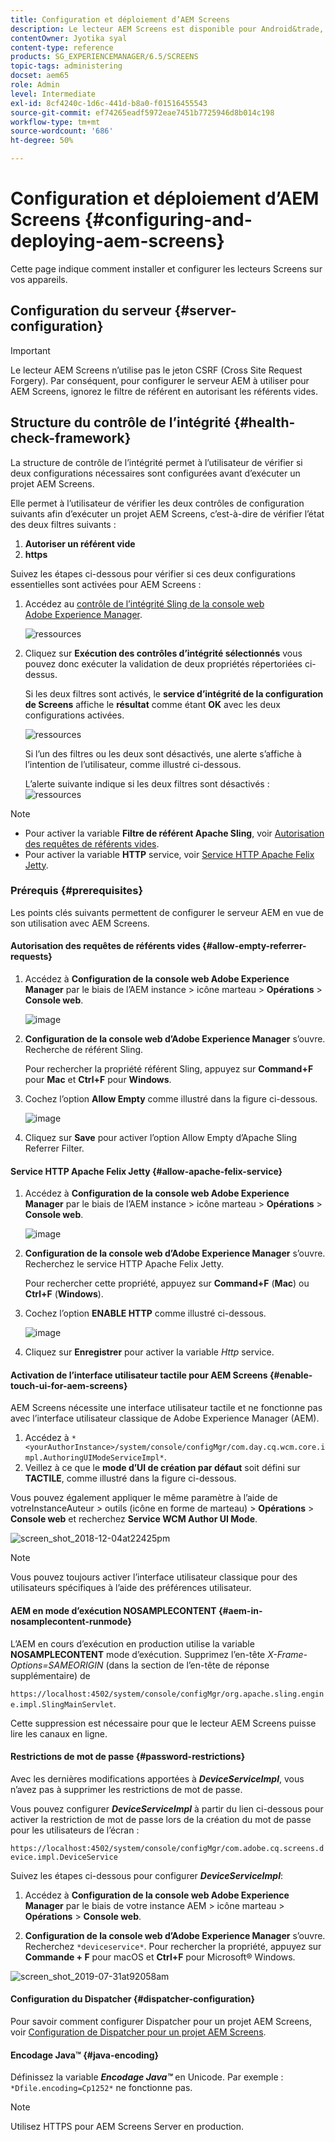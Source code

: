 ```yaml
---
title: Configuration et déploiement d’AEM Screens
description: Le lecteur AEM Screens est disponible pour Android&trade, Chrome OS, iOS et Windows. Découvrez la configuration et le déploiement d’AEM Screens.
contentOwner: Jyotika syal
content-type: reference
products: SG_EXPERIENCEMANAGER/6.5/SCREENS
topic-tags: administering
docset: aem65
role: Admin
level: Intermediate
exl-id: 8cf4240c-1d6c-441d-b8a0-f01516455543
source-git-commit: ef74265eadf5972eae7451b7725946d8b014c198
workflow-type: tm+mt
source-wordcount: '686'
ht-degree: 50%

---
```


# Configuration et déploiement d’AEM Screens {#configuring-and-deploying-aem-screens}

Cette page indique comment installer et configurer les lecteurs Screens sur vos appareils.

## Configuration du serveur {#server-configuration}

>[!IMPORTANT]
>
>Le lecteur AEM Screens n’utilise pas le jeton CSRF (Cross Site Request Forgery). Par conséquent, pour configurer le serveur AEM à utiliser pour AEM Screens, ignorez le filtre de référent en autorisant les référents vides.

## Structure du contrôle de l’intégrité {#health-check-framework}

La structure de contrôle de l’intégrité permet à l’utilisateur de vérifier si deux configurations nécessaires sont configurées avant d’exécuter un projet AEM Screens.

Elle permet à l’utilisateur de vérifier les deux contrôles de configuration suivants afin d’exécuter un projet AEM Screens, c’est-à-dire de vérifier l’état des deux filtres suivants :

1. **Autoriser un référent vide**
2. **https**

Suivez les étapes ci-dessous pour vérifier si ces deux configurations essentielles sont activées pour AEM Screens :

1. Accédez au [contrôle de l’intégrité Sling de la console web Adobe Experience Manager](http://localhost:4502/system/console/healthcheck?tags=screensconfigs&amp;overrideGlobalTimeout=).

   ![ressources](assets/health-check1.png)


2. Cliquez sur **Exécution des contrôles d’intégrité sélectionnés** vous pouvez donc exécuter la validation de deux propriétés répertoriées ci-dessus.

   Si les deux filtres sont activés, le **service d’intégrité de la configuration de Screens** affiche le **résultat** comme étant **OK** avec les deux configurations activées.

   ![ressources](assets/health-check2.png)

   Si l’un des filtres ou les deux sont désactivés, une alerte s’affiche à l’intention de l’utilisateur, comme illustré ci-dessous.

   L’alerte suivante indique si les deux filtres sont désactivés :
   ![ressources](assets/health-check3.png)

>[!NOTE]
>
>* Pour activer la variable **Filtre de référent Apache Sling**, voir [Autorisation des requêtes de référents vides](/help/user-guide/configuring-screens-introduction.md#allow-empty-referrer-requests).
>* Pour activer la variable **HTTP** service, voir [Service HTTP Apache Felix Jetty](/help/user-guide/configuring-screens-introduction.md#allow-apache-felix-service).

### Prérequis {#prerequisites}

Les points clés suivants permettent de configurer le serveur AEM en vue de son utilisation avec AEM Screens.

#### Autorisation des requêtes de référents vides {#allow-empty-referrer-requests}

1. Accédez à **Configuration de la console web Adobe Experience Manager** par le biais de l’AEM instance > icône marteau > **Opérations** > **Console web**.

   ![image](assets/config/empty-ref1.png)

1. **Configuration de la console web d’Adobe Experience Manager** s’ouvre. Recherche de référent Sling.

   Pour rechercher la propriété référent Sling, appuyez sur **Command+F** pour **Mac** et **Ctrl+F** pour **Windows**.

1. Cochez l’option **Allow Empty** comme illustré dans la figure ci-dessous.

   ![image](assets/config/empty-ref2.png)

1. Cliquez sur **Save** pour activer l’option Allow Empty d’Apache Sling Referrer Filter.


#### Service HTTP Apache Felix Jetty {#allow-apache-felix-service}

1. Accédez à **Configuration de la console web Adobe Experience Manager** par le biais de l’AEM instance > icône marteau > **Opérations** > **Console web**.

   ![image](assets/config/empty-ref1.png)

1. **Configuration de la console web d’Adobe Experience Manager** s’ouvre. Recherchez le service HTTP Apache Felix Jetty.

   Pour rechercher cette propriété, appuyez sur **Command+F** (**Mac**) ou **Ctrl+F** (**Windows**).

1. Cochez l’option **ENABLE HTTP** comme illustré ci-dessous.

   ![image](assets/config/config-1.png)

1. Cliquez sur **Enregistrer** pour activer la variable *Http* service.

#### Activation de l’interface utilisateur tactile pour AEM Screens {#enable-touch-ui-for-aem-screens}

AEM Screens nécessite une interface utilisateur tactile et ne fonctionne pas avec l’interface utilisateur classique de Adobe Experience Manager (AEM).

1. Accédez à `*<yourAuthorInstance>/system/console/configMgr/com.day.cq.wcm.core.impl.AuthoringUIModeServiceImpl*`.
1. Veillez à ce que le **mode d’UI de création par défaut** soit défini sur **TACTILE**, comme illustré dans la figure ci-dessous.

Vous pouvez également appliquer le même paramètre à l’aide de votreInstanceAuteur *>* outils (icône en forme de marteau) > **Opérations** > **Console web** et recherchez **Service WCM Author UI Mode**.

![screen_shot_2018-12-04at22425pm](assets/screen_shot_2018-12-04at22425pm.png)

>[!NOTE]
>
>Vous pouvez toujours activer l’interface utilisateur classique pour des utilisateurs spécifiques à l’aide des préférences utilisateur.

#### AEM en mode d’exécution NOSAMPLECONTENT {#aem-in-nosamplecontent-runmode}

L’AEM en cours d’exécution en production utilise la variable **NOSAMPLECONTENT** mode d’exécution. Supprimez l’en-tête *X-Frame-Options=SAMEORIGIN* (dans la section de l’en-tête de réponse supplémentaire) de

`https://localhost:4502/system/console/configMgr/org.apache.sling.engine.impl.SlingMainServlet`.

Cette suppression est nécessaire pour que le lecteur AEM Screens puisse lire les canaux en ligne.

#### Restrictions de mot de passe {#password-restrictions}

Avec les dernières modifications apportées à ***DeviceServiceImpl***, vous n’avez pas à supprimer les restrictions de mot de passe.

Vous pouvez configurer ***DeviceServiceImpl*** à partir du lien ci-dessous pour activer la restriction de mot de passe lors de la création du mot de passe pour les utilisateurs de l’écran :

`https://localhost:4502/system/console/configMgr/com.adobe.cq.screens.device.impl.DeviceService`

Suivez les étapes ci-dessous pour configurer ***DeviceServiceImpl***:

1. Accédez à **Configuration de la console web Adobe Experience Manager** par le biais de votre instance AEM > icône marteau > **Opérations** > **Console web**.

1. **Configuration de la console web d’Adobe Experience Manager** s’ouvre. Recherchez `*deviceservice*`. Pour rechercher la propriété, appuyez sur **Commande + F** pour macOS et **Ctrl+F** pour Microsoft® Windows.

![screen_shot_2019-07-31at92058am](assets/screen_shot_2019-07-31at92058am.png)

#### Configuration du Dispatcher {#dispatcher-configuration}

Pour savoir comment configurer Dispatcher pour un projet AEM Screens, voir [Configuration de Dispatcher pour un projet AEM Screens](dispatcher-configurations-aem-screens.md).

#### Encodage Java™ {#java-encoding}

Définissez la variable ***Encodage Java™*** en Unicode. Par exemple : `*Dfile.encoding=Cp1252*` ne fonctionne pas.

>[!NOTE]
>
>Utilisez HTTPS pour AEM Screens Server en production.
